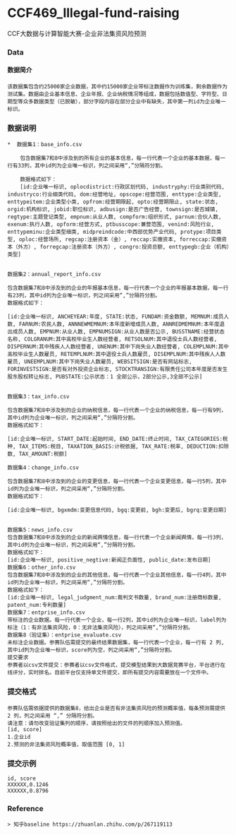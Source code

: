 # CCF469_Illegal-fund-raising
CCF大数据与计算智能大赛-企业非法集资风险预测

### Data
#### 数据简介
    该数据集包含约25000家企业数据，其中约15000家企业带标注数据作为训练集，剩余数据作为测试集。数据由企业基本信息、企业年报、企业纳税情况等组成，数据包括数值型、字符型、日期型等众多数据类型（已脱敏），部分字段内容在部分企业中有缺失，其中第一列id为企业唯一标识。

### 数据说明
    *  数据集1：base_info.csv

        包含数据集7和8中涉及到的所有企业的基本信息，每一行代表一个企业的基本数据，每一行有33列，其中id列为企业唯一标识，列之间采用“,”分隔符分割。

        数据格式如下：
        [id:企业唯一标识, oplocdistrict:行政区划代码, industryphy:行业类别代码, industryco:行业细类代码, dom:经营地址, opscope:经营范围, enttype:企业类型, enttypeitem:企业类型小类, opfrom:经营期限起, opto:经营期限止, state:状态, orgid:机构标识, jobid:职位标识, adbusign:是否广告经营, townsign:是否城镇, regtype:主题登记类型, empnum:从业人数, compform:组织形式, parnum:合伙人数, exenum:执行人数, opform:经营方式, ptbusscope:兼营范围, venind:风险行业, enttypeminu:企业类型细类, midpreindcode:中西部优势产业代码, protype:项目类型, oploc:经营场所, regcap:注册资本（金）, reccap:实缴资本, forreccap:实缴资本（外方）, forregcap:注册资本（外方）, congro:投资总额, enttypegb:企业（机构）类型]


    数据集2：annual_report_info.csv

    包含数据集7和8中涉及到的企业的年报基本信息，每一行代表一个企业的年报基本数据，每一行有23列，其中id列为企业唯一标识，列之间采用“,”分隔符分割。
    数据格式如下：

    [id:企业唯一标识, ANCHEYEAR:年度, STATE:状态, FUNDAM:资金数额, MEMNUM:成员人数, FARNUM:农民人数, ANNNEWMEMNUM:本年度新增成员人数, ANNREDMEMNUM:本年度退出成员人数, EMPNUM:从业人数, EMPNUMSIGN:从业人数是否公示, BUSSTNAME:经营状态名称, COLGRANUM:其中高校毕业生人数经营者, RETSOLNUM:其中退役士兵人数经营者, DISPERNUM:其中残疾人人数经营者, UNENUM:其中下岗失业人数经营者, COLEMPLNUM:其中高校毕业生人数雇员, RETEMPLNUM:其中退役士兵人数雇员, DISEMPLNUM:其中残疾人人数雇员, UNEEMPLNUM:其中下岗失业人数雇员, WEBSITSIGN:是否有网站标志, FORINVESTSIGN:是否有对外投资企业标志, STOCKTRANSIGN:有限责任公司本年度是否发生股东股权转让标志, PUBSTATE:公示状态：1 全部公示，2部分公示,3全部不公示]


    数据集3：tax_info.csv

    包含数据集7和8中涉及到的企业的纳税信息，每一行代表一个企业的纳税信息，每一行有9列，其中id列为企业唯一标识，列之间采用“,”分隔符分割。
    数据格式如下：

    [id:企业唯一标识, START_DATE:起始时间, END_DATE:终止时间, TAX_CATEGORIES:税种, TAX_ITEMS:税目, TAXATION_BASIS:计税依据, TAX_RATE:税率, DEDUCTION:扣除数, TAX_AMOUNT:税额]

    数据集4：change_info.csv

    包含数据集7和8中涉及到的企业的变更信息，每一行代表一个企业变更信息，每一行5列，其中id列为企业唯一标识，列之间采用“,”分隔符分割。
    数据格式如下：

    [id:企业唯一标识, bgxmdm:变更信息代码, bgq:变更前, bgh:变更后, bgrq:变更日期]


    数据集5：news_info.csv
    包含数据集7和8中涉及到的企业的新闻舆情信息，每一行代表一个企业新闻舆情，每一行3列，其中id列为企业唯一标识，列之间采用“,”分隔符分割。
    数据格式如下：
    [id:企业唯一标识, positive_negtive:新闻正负面性, public_date:发布日期]
    数据集6：other_info.csv
    包含数据集7和8中涉及到的企业的其他信息，每一行代表一个企业其他信息，每一行4列，其中id列为企业唯一标识，列之间采用“,”分隔符分割。
    数据格式如下：
    [id:企业唯一标识, legal_judgment_num:裁判文书数量, brand_num:注册商标数量, patent_num:专利数量]
    数据集7：entprise_info.csv
    带标注的企业数据。每一行代表一个企业，每一行2列，其中id列为企业唯一标识，label列为标注（1：有非法集资风险，0：无非法集资风险），列之间采用“,”分隔符分割。
    数据集8（验证集）：entprise_evaluate.csv
    未标注企业数据。参赛队伍需提交的最终结果数据集，每一行代表一个企业，每一行有 2 列, 其中id列为企业唯一标识，score列为空，列之间采用“,”分隔符分割。
    提交要求
    参赛者以csv文件提交：参赛者以csv文件格式，提交模型结果到大数据竞赛平台，平台进行在线评分，实时排名。目前平台仅支持单文件提交，即所有提交内容需要放在一个文件中。

### 提交格式
    参赛队伍需依据提供的数据集8，给出企业是否有非法集资风险的预测概率值，每条预测需提供 2 列，列之间采用 “,” 分隔符分割。
    请注意：请勿改变验证集列的顺序，请按照给出的文件的列顺序加入预测值。
    [id, score]
    1.企业id
    2.预测的非法集资风险概率值，取值范围 [0, 1]

### 提交示例
    id, score
    XXXXXX,0.1246
    XXXXXX,0.8796


### Reference
    > 知乎baseline https://zhuanlan.zhihu.com/p/267119113